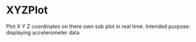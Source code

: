 # XYZPlot
Plot X Y Z coordinates on there own sub plot in real time. Intended purpose: displaying accelerometer data

